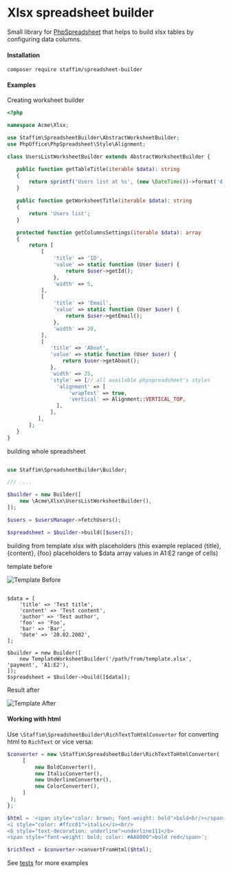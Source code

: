 # Xlsx spreadsheet builder

Small library for [PhpSpreadsheet](https://github.com/PHPOffice/PhpSpreadsheet) that helps to build xlsx tables by configuring data columns.

#### Installation

```
composer require staffim/spreadsheet-builder
```

#### Examples

Creating worksheet builder
```php
<?php

namespace Acme\Xlsx;

use Staffim\SpreadsheetBuilder\AbstractWorksheetBuilder;
use PhpOffice\PhpSpreadsheet\Style\Alignment;

class UsersListWorksheetBuilder extends AbstractWorksheetBuilder {

   public function getTableTitle(iterable $data): string
   {
       return sprintf('Users list at %s', (new \DateTime())->format('d.m.Y'));
   }

   public function getWorksheetTitle(iterable $data): string
   {
       return 'Users list';
   }

   protected function getColumnsSettings(iterable $data): array
   {
       return [
           [
               'title' => 'ID',
               'value' => static function (User $user) {
                   return $user->getId();
               },
               'width' => 5,
           ],
           [
               'title' => 'Email',
               'value' => static function (User $user) {
                   return $user->getEmail();
               },
               'width' => 20,
           ],
           [
              'title' => 'About',
              'value' => static function (User $user) {
                  return $user->getAbout();
              },
              'width' => 25,
              'style' => [// all available phpspreadsheet's styles
                'alignment' => [
                    'wrapText' => true,
                    'vertical' => Alignment::VERTICAL_TOP,
                ],
              ],
          ],
       ];
   }
}
```

building whole spreadsheet

```php

use Staffim\SpreadsheetBuilder\Builder;

/// ....

$builder = new Builder([
    new \Acme\Xlsx\UsersListWorksheetBuilder(),
]);

$users = $usersManager->fetchUsers();

$spreadsheet = $builder->build([$users]);

```

building from template xlsx with placeholders (this example replaced {title}, {content}, {foo} placeholders to $data array values in A1:E2 range of cells)

template before

![Template Before](https://i.ibb.co/9vS293F/ss-before.png)

```

$data = [
    'title' => 'Test title',
    'content' => 'Test content',
    'author' => 'Test author',
    'foo' => 'Foo',
    'bar' => 'Bar',
    'date' => '20.02.2002',
];

$builder = new Builder([
    new TemplateWorksheetBuilder('/path/from/template.xlsx', 'payment', 'A1:E2'),
]);
$spreadsheet = $builder->build([$data]);

```

Result after

![Template After](https://i.ibb.co/sgQK70D/ss-after.png)

#### Working with html

Use `\Staffim\SpreadsheetBuilder\RichTextToHtmlConverter` for converting html to
`RichText` or vice versa:

```php
$converter = new \Staffim\SpreadsheetBuilder\RichTextToHtmlConverter(
     [
         new BoldConverter(),
         new ItalicConverter(),
         new UnderlineConverter(),
         new ColorConverter(),
     ]
 );
};

$html = '<span style="color: brown; font-weight: bold">bold<br/></span>
<i style="color: #ffcc01">italic</i><br/>
<b style="text-decoration: underline">underline111</b>
<span style="font-weight: bold; color: #AA0000">bold red</span>';

$richText = $converter->convertFromHtml($html);
```

See [tests](https://github.com/staffim/spreadsheet-builder/tree/master/tests) for more examples
